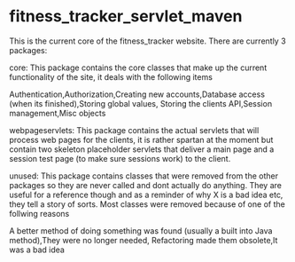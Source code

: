 # fitness_tracker_servlet_maven

This is the current core of the fitness_tracker website. There are currently 3 packages:

core:
This package contains the core classes that make up the current functionality of the site, it deals with the following items

Authentication,Authorization,Creating new accounts,Database access (when its finished),Storing global values,
Storing the clients API,Session management,Misc objects

webpageservlets:
This package contains the actual servlets that will process web pages for the clients, it is rather spartan at the moment but
contain two skeleton placeholder servlets that deliver a main page and a session test page (to make sure sessions work) to the client.

unused:
This package contains classes that were removed from the other packages so they are never called and dont actually do anything. They are useful for a reference though and as a reminder of why X is a bad idea etc, they tell a story of sorts.
Most classes were removed because of one of the follwing reasons 

A better method of doing something was found (usually a built into Java method),They were no longer needed,
Refactoring made them obsolete,It was a bad idea
